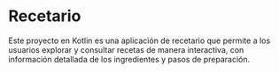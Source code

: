# Recetario
Este proyecto en Kotlin es una aplicación de recetario que permite a los usuarios explorar y consultar recetas de manera interactiva, con información detallada de los ingredientes y pasos de preparación.
